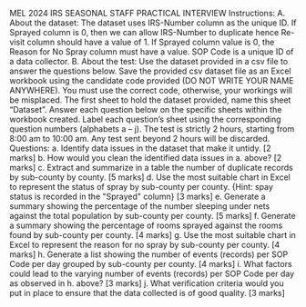 MEL 2024 IRS SEASONAL STAFF PRACTICAL INTERVIEW
Instructions: 
A.	About the dataset:
The dataset uses IRS-Number column as the unique ID. If Sprayed column is 0, then we can allow IRS-Number to duplicate hence Re-visit column should have a value of 1. If Sprayed column value is 0, the Reason for No Spray column must have a value. SOP Code is a unique ID of a data collector.
B.	About the test:
Use the dataset provided in a csv file to answer the questions below. Save the provided csv dataset file as an Excel workbook using the candidate code provided (DO NOT WRITE YOUR NAME ANYWHERE). You must use the correct code, otherwise, your workings will be misplaced. The first sheet to hold the dataset provided, name this sheet “Dataset”. Answer each question below on the specific sheets within the workbook created. Label each question’s sheet using the corresponding question numbers (alphabets a – j).
The test is strictly 2 hours, starting from 8:00 am to 10:00 am. Any test sent beyond 2 hours will be discarded.
Questions:
a.	Identify data issues in the dataset that make it untidy.				[2 marks]
b.	How would you clean the identified data issues in a. above?			[2 marks]
c.	Extract and summarize in a table the number of duplicate records by sub-county by county.											[5 marks]
d.	Use the most suitable chart in Excel to represent the status of spray by sub-county per county. {Hint: spay status is recorded in the "Sprayed" column}				[3 marks]
e.	Generate a summary showing the percentage of the number sleeping under nets against the total population by sub-county per county.					[5 marks]
f.	Generate a summary showing the percentage of rooms sprayed against the rooms found by sub-county per county.								[4 marks]
g.	Use the most suitable chart in Excel to represent the reason for no spray by sub-county per county.										[4 marks]
h.	Generate a list showing the number of events (records) per SOP Code per day grouped by sub-county per county.								[4 marks]
i.	What factors could lead to the varying number of events (records) per SOP Code per day as observed in h. above?								[3 marks]
j.	What verification criteria would you put in place to ensure that the data collected is of good quality.										[3 marks]

